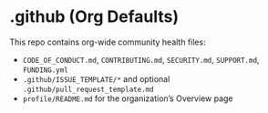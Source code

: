 # .github (Org Defaults)
This repo contains org-wide community health files:
- `CODE_OF_CONDUCT.md`, `CONTRIBUTING.md`, `SECURITY.md`, `SUPPORT.md`, `FUNDING.yml`
- `.github/ISSUE_TEMPLATE/*` and optional `.github/pull_request_template.md`
- `profile/README.md` for the organization’s Overview page
